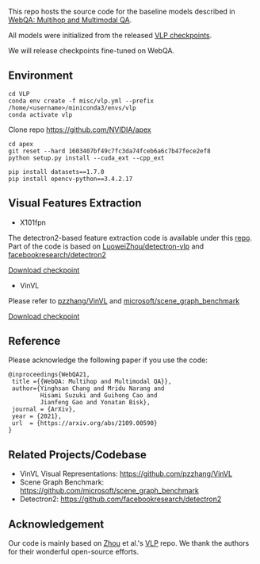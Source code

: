 This repo hosts the source code for the baseline models described in [WebQA: Multihop and Multimodal QA](https://arxiv.org/abs/2109.00590).

All models were initialized from the released [VLP checkpoints](https://github.com/LuoweiZhou/VLP#-misc).

We will release checkpoints fine-tuned on WebQA.


## Environment
```
cd VLP
conda env create -f misc/vlp.yml --prefix /home/<username>/miniconda3/envs/vlp
conda activate vlp
```

Clone repo https://github.com/NVIDIA/apex
```
cd apex
git reset --hard 1603407bf49c7fc3da74fceb6a6c7b47fece2ef8
python setup.py install --cuda_ext --cpp_ext
```

```
pip install datasets==1.7.0
pip install opencv-python==3.4.2.17 
```

## Visual Features Extraction

- X101fpn

The detectron2-based feature extraction code is available under this [repo](https://github.com/zdxdsw/WebQA_x101fpn). Part of the code is based on [LuoweiZhou/detectron-vlp](https://github.com/LuoweiZhou/detectron-vlp) and [facebookresearch/detectron2](https://github.com/facebookresearch/detectron2)

[Download checkpoint](https://onedrive.live.com/download?cid=E5364FD183A1F5BB&resid=E5364FD183A1F5BB%212014&authkey=AAHgqN3Y-LXcBvU)

- VinVL

Please refer to [pzzhang/VinVL](https://github.com/pzzhang/VinVL) and [microsoft/scene_graph_benchmark](https://github.com/microsoft/scene_graph_benchmark)

[Download checkpoint](https://penzhanwu2.blob.core.windows.net/sgg/sgg_benchmark/vinvl_model_zoo/vinvl_vg_x152c4.pth)


## Reference
Please acknowledge the following paper if you use the code:
```
@inproceedings{WebQA21,
 title ={{WebQA: Multihop and Multimodal QA}},
 author={Yinghsan Chang and Mridu Narang and
         Hisami Suzuki and Guihong Cao and
         Jianfeng Gao and Yonatan Bisk},
 journal = {ArXiv},
 year = {2021},
 url  = {https://arxiv.org/abs/2109.00590}
}
```


## Related Projects/Codebase

- VinVL Visual Representations: https://github.com/pzzhang/VinVL
- Scene Graph Benchmark: https://github.com/microsoft/scene_graph_benchmark
- Detectron2: https://github.com/facebookresearch/detectron2

## Acknowledgement
Our code is mainly based on [Zhou](https://arxiv.org/pdf/1909.11059.pdf) et al.'s [VLP](https://github.com/LuoweiZhou/VLP) repo. We thank the authors for their wonderful open-source efforts.

